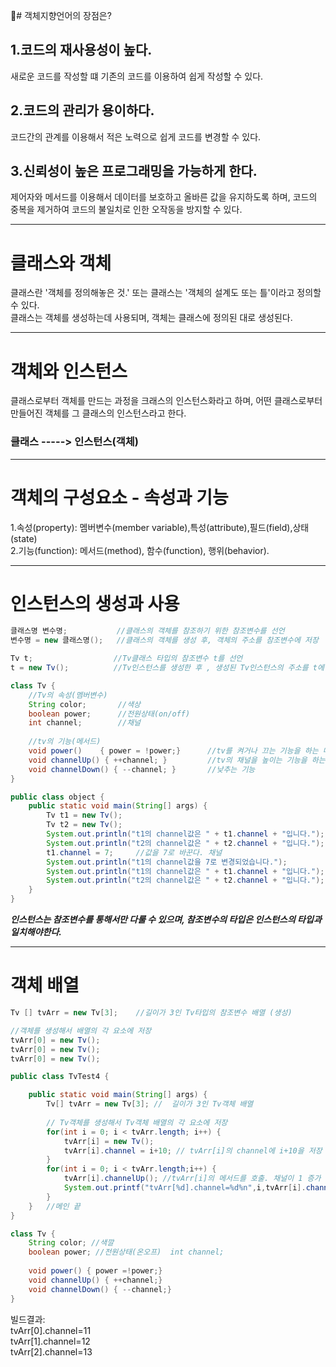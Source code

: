 📌# 객체지향언어의 장점은?  
## 1.코드의 재사용성이 높다.  
새로운 코드를 작성할 떄 기존의 코드를 이용하여 쉽게 작성할 수 있다.  
## 2.코드의 관리가 용이하다.  
코드간의 관계를 이용해서 적은 노력으로 쉽게 코드를 변경할 수 있다.  
## 3.신뢰성이 높은 프로그래밍을 가능하게 한다.  
제어자와 메서드를 이용해서 데이터를 보호하고 올바른 값을 유지하도록 하며,
코드의 중복을 제거하여 코드의 불일치로 인한 오작동을 방지할 수 있다.  

------------------ 
# 클래스와 객체  
클래스란 '객체를 정의해놓은 것.' 또는 클래스는 '객체의 설계도 또는 틀'이라고 정의할 수 있다.  
클래스는 객체를 생성하는데 사용되며, 객체는 클래스에 정의된 대로 생성된다.  
  
  ------------------
# 객체와 인스턴스  
클래스로부터 객체를 만드는 과정을 크래스의 인스턴스화라고 하며, 어떤 클래스로부터  
만들어진 객체를 그 클래스의 인스턴스라고 한다.  


### 클래스  ----->   인스턴스(객체)  

------------------
# 객체의 구성요소 - 속성과 기능   
1.속성(property): 멤버변수(member variable),특성(attribute),필드(field),상태(state)  
2.기능(function): 메서드(method), 함수(function), 행위(behavior). 

------------------
# 인스턴스의 생성과 사용 
```java
클래스명 변수명;           //클래스의 객체를 참조하기 위한 참조변수를 선언
변수명 = new 클래스명();   //클래스의 객체를 생성 후, 객체의 주소를 참조변수에 저장

Tv t;                  //Tv클래스 타입의 참조변수 t를 선언
t = new Tv();          //Tv인스턴스를 생성한 후 , 생성된 Tv인스턴스의 주소를 t에 저장
```
  
  
  
```java
class Tv { 
	//Tv의 속성(멤버변수)
	String color;		//색상 
	boolean	power; 		//전원상태(on/off)
	int channel; 		//채널
	
	//tv의 기능(메서드)
	void power()	{ power = !power;}		//tv를 켜거나 끄는 기능을 하는 메서드 
	void channelUp() { ++channel; }			//tv의 채널을 높이는 기능을 하는 메서드
	void channelDown() { --channel; } 		//낮추는 기능 
}

public class object {
	public static void main(String[] args) {
		Tv t1 = new Tv();		
		Tv t2 = new Tv();
		System.out.println("t1의 channel값은 " + t1.channel + "입니다.");
		System.out.println("t2의 channel값은 " + t2.channel + "입니다.");	
		t1.channel = 7;		//값을 7로 바꾼다. 채널 
		System.out.println("t1의 channel값을 7로 변경되었습니다.");	
		System.out.println("t1의 channel값은 " + t1.channel + "입니다.");
		System.out.println("t2의 channel값은 " + t2.channel + "입니다.");
	}
}
```  
***인스턴스는 참조변수를 통해서만 다룰 수 있으며, 참조변수의 타입은 인스턴스의 타입과 일치해야한다.***  
  
------------------
# 객체 배열 

```java
Tv [] tvArr = new Tv[3];	//길이가 3인 Tv타입의 참조변수 배열 (생성)

//객체를 생성해서 배열의 각 요소에 저장  
tvArr[0] = new Tv();  
tvArr[0] = new Tv();  
tvArr[0] = new Tv();  

```  
```java
public class TvTest4 {

	public static void main(String[] args) {
		Tv[] tvArr = new Tv[3]; //	길이가 3인 Tv객체 배열 
				
		// Tv객체를 생성해서 Tv객체 배열의 각 요소에 저장
		for(int i = 0; i < tvArr.length; i++) {
			tvArr[i] = new Tv();
			tvArr[i].channel = i+10; // tvArr[i]의 channel에 i+10을 저장
		}
		for(int i = 0; i < tvArr.length;i++) {
			tvArr[i].channelUp(); //tvArr[i]의 메서드를 호출. 채널이 1 증가
			System.out.printf("tvArr[%d].channel=%d%n",i,tvArr[i].channel);
		}
	} 	//메인 끝
}

class Tv {
	String color; //색깔
	boolean power; //전원상태(온오프)	int channel;
	
	void power() { power =!power;}
	void channelUp() { ++channel;}
	void channelDown() { --channel;}
}


``` 
빌드결과:  
tvArr[0].channel=11  
tvArr[1].channel=12  
tvArr[2].channel=13  





